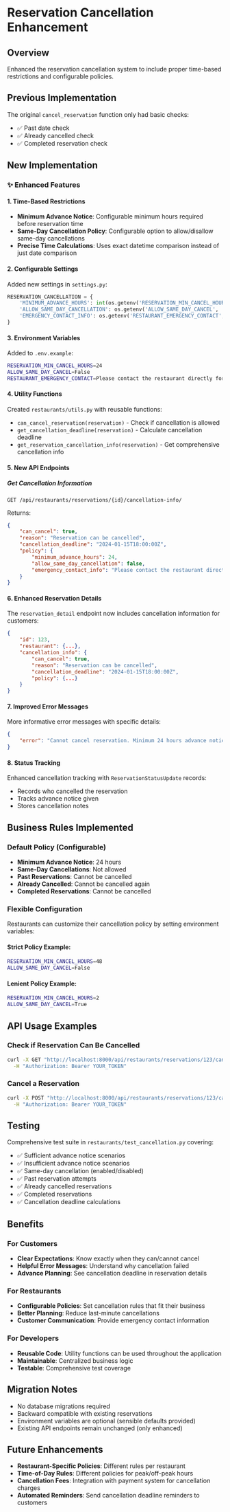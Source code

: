# Reservation Cancellation Enhancement

## Overview
Enhanced the reservation cancellation system to include proper time-based restrictions and configurable policies.

## Previous Implementation
The original `cancel_reservation` function only had basic checks:
- ✅ Past date check
- ✅ Already cancelled check  
- ✅ Completed reservation check

## New Implementation

### ✨ Enhanced Features

#### 1. **Time-Based Restrictions**
- **Minimum Advance Notice**: Configurable minimum hours required before reservation time
- **Same-Day Cancellation Policy**: Configurable option to allow/disallow same-day cancellations
- **Precise Time Calculations**: Uses exact datetime comparison instead of just date comparison

#### 2. **Configurable Settings**
Added new settings in `settings.py`:
```python
RESERVATION_CANCELLATION = {
    'MINIMUM_ADVANCE_HOURS': int(os.getenv('RESERVATION_MIN_CANCEL_HOURS', 24)),
    'ALLOW_SAME_DAY_CANCELLATION': os.getenv('ALLOW_SAME_DAY_CANCEL', 'False').lower() == 'true',
    'EMERGENCY_CONTACT_INFO': os.getenv('RESTAURANT_EMERGENCY_CONTACT', 'Please contact the restaurant directly'),
}
```

#### 3. **Environment Variables**
Added to `.env.example`:
```bash
RESERVATION_MIN_CANCEL_HOURS=24
ALLOW_SAME_DAY_CANCEL=False
RESTAURANT_EMERGENCY_CONTACT=Please contact the restaurant directly for same-day cancellations
```

#### 4. **Utility Functions**
Created `restaurants/utils.py` with reusable functions:
- `can_cancel_reservation(reservation)` - Check if cancellation is allowed
- `get_cancellation_deadline(reservation)` - Calculate cancellation deadline
- `get_reservation_cancellation_info(reservation)` - Get comprehensive cancellation info

#### 5. **New API Endpoints**

##### Get Cancellation Information
```
GET /api/restaurants/reservations/{id}/cancellation-info/
```
Returns:
```json
{
    "can_cancel": true,
    "reason": "Reservation can be cancelled",
    "cancellation_deadline": "2024-01-15T18:00:00Z",
    "policy": {
        "minimum_advance_hours": 24,
        "allow_same_day_cancellation": false,
        "emergency_contact_info": "Please contact the restaurant directly"
    }
}
```

#### 6. **Enhanced Reservation Details**
The `reservation_detail` endpoint now includes cancellation information for customers:
```json
{
    "id": 123,
    "restaurant": {...},
    "cancellation_info": {
        "can_cancel": true,
        "reason": "Reservation can be cancelled",
        "cancellation_deadline": "2024-01-15T18:00:00Z",
        "policy": {...}
    }
}
```

#### 7. **Improved Error Messages**
More informative error messages with specific details:
```json
{
    "error": "Cannot cancel reservation. Minimum 24 hours advance notice required. Only 12.5 hours remaining until your reservation. Please contact the restaurant directly"
}
```

#### 8. **Status Tracking**
Enhanced cancellation tracking with `ReservationStatusUpdate` records:
- Records who cancelled the reservation
- Tracks advance notice given
- Stores cancellation notes

## Business Rules Implemented

### Default Policy (Configurable)
- **Minimum Advance Notice**: 24 hours
- **Same-Day Cancellations**: Not allowed
- **Past Reservations**: Cannot be cancelled
- **Already Cancelled**: Cannot be cancelled again
- **Completed Reservations**: Cannot be cancelled

### Flexible Configuration
Restaurants can customize their cancellation policy by setting environment variables:

#### Strict Policy Example:
```bash
RESERVATION_MIN_CANCEL_HOURS=48
ALLOW_SAME_DAY_CANCEL=False
```

#### Lenient Policy Example:
```bash
RESERVATION_MIN_CANCEL_HOURS=2
ALLOW_SAME_DAY_CANCEL=True
```

## API Usage Examples

### Check if Reservation Can Be Cancelled
```bash
curl -X GET "http://localhost:8000/api/restaurants/reservations/123/cancellation-info/" \
  -H "Authorization: Bearer YOUR_TOKEN"
```

### Cancel a Reservation
```bash
curl -X POST "http://localhost:8000/api/restaurants/reservations/123/cancel/" \
  -H "Authorization: Bearer YOUR_TOKEN"
```

## Testing
Comprehensive test suite in `restaurants/test_cancellation.py` covering:
- ✅ Sufficient advance notice scenarios
- ✅ Insufficient advance notice scenarios  
- ✅ Same-day cancellation (enabled/disabled)
- ✅ Past reservation attempts
- ✅ Already cancelled reservations
- ✅ Completed reservations
- ✅ Cancellation deadline calculations

## Benefits

### For Customers
- **Clear Expectations**: Know exactly when they can/cannot cancel
- **Helpful Error Messages**: Understand why cancellation failed
- **Advance Planning**: See cancellation deadline in reservation details

### For Restaurants
- **Configurable Policies**: Set cancellation rules that fit their business
- **Better Planning**: Reduce last-minute cancellations
- **Customer Communication**: Provide emergency contact information

### For Developers
- **Reusable Code**: Utility functions can be used throughout the application
- **Maintainable**: Centralized business logic
- **Testable**: Comprehensive test coverage

## Migration Notes
- No database migrations required
- Backward compatible with existing reservations
- Environment variables are optional (sensible defaults provided)
- Existing API endpoints remain unchanged (only enhanced)

## Future Enhancements
- **Restaurant-Specific Policies**: Different rules per restaurant
- **Time-of-Day Rules**: Different policies for peak/off-peak hours
- **Cancellation Fees**: Integration with payment system for cancellation charges
- **Automated Reminders**: Send cancellation deadline reminders to customers
